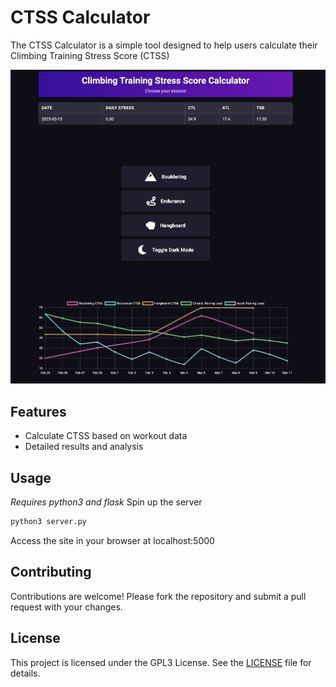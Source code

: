 # CTSS Calculator

The CTSS Calculator is a simple tool designed to help users calculate their Climbing Training Stress Score (CTSS)

![CTSS Calculator Preview](static/landing.png)

## Features

- Calculate CTSS based on workout data
- Detailed results and analysis

## Usage

*Requires python3 and flask*
Spin up the server
```sh
python3 server.py
```

Access the site in your browser at localhost:5000

## Contributing

Contributions are welcome! Please fork the repository and submit a pull request with your changes.

## License

This project is licensed under the GPL3 License. See the [LICENSE](LICENSE) file for details.
